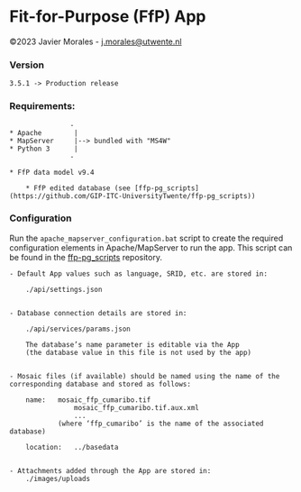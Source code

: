 # Fit-for-Purpose (FfP) App

©2023 Javier Morales - <a href="mailto:j.morales@utwente.nl">j.morales@utwente.nl</a>


### Version

    3.5.1 -> Production release


### Requirements:
                   -
    * Apache        |
    * MapServer     |--> bundled with "MS4W"
    * Python 3      |
                   -

    * FfP data model v9.4

		* FfP edited database (see [ffp-pg_scripts](https://github.com/GIP-ITC-UniversityTwente/ffp-pg_scripts))


### Configuration

Run the `apache_mapserver_configuration.bat` script to create the required configuration elements in Apache/MapServer to run the app. This script can be found in the [
ffp-pg_scripts](https://github.com/GIP-ITC-UniversityTwente/ffp-pg_scripts) repository.

	- Default App values such as language, SRID, etc. are stored in:

		./api/settings.json


	- Database connection details are stored in:

		./api/services/params.json

		The database’s name parameter is editable via the App
		(the database value in this file is not used by the app)


	- Mosaic files (if available) should be named using the name of the corresponding database and stored as follows:

		name:	mosaic_ffp_cumaribo.tif
					mosaic_ffp_cumaribo.tif.aux.xml
					...
				(where ‘ffp_cumaribo’ is the name of the associated database)

		location: 	../basedata


	- Attachments added through the App are stored in:
		./images/uploads
